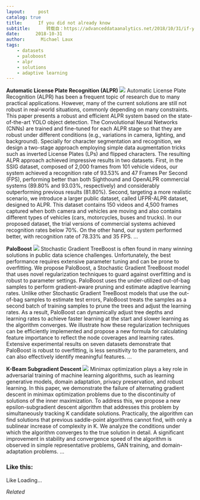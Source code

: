 ```yaml
---
layout:     post
catalog: true
title:      If you did not already know
subtitle:      转载自：https://advanceddataanalytics.net/2018/10/31/if-you-did-not-already-know-529/
date:      2018-10-31
author:      Michael Laux
tags:
    - datasets
    - paloboost
    - alpr
    - solutions
    - adaptive learning
---
```


**Automatic License Plate Recognition (ALPR)** ![](https://aboutdataanalytics.files.wordpress.com/2015/01/google.png?w=529)
Automatic License Plate Recognition (ALPR) has been a frequent topic of research due to many practical applications. However, many of the current solutions are still not robust in real-world situations, commonly depending on many constraints. This paper presents a robust and efficient ALPR system based on the state-of-the-art YOLO object detection. The Convolutional Neural Networks (CNNs) are trained and fine-tuned for each ALPR stage so that they are robust under different conditions (e.g., variations in camera, lighting, and background). Specially for character segmentation and recognition, we design a two-stage approach employing simple data augmentation tricks such as inverted License Plates (LPs) and flipped characters. The resulting ALPR approach achieved impressive results in two datasets. First, in the SSIG dataset, composed of 2,000 frames from 101 vehicle videos, our system achieved a recognition rate of 93.53% and 47 Frames Per Second (FPS), performing better than both Sighthound and OpenALPR commercial systems (89.80% and 93.03%, respectively) and considerably outperforming previous results (81.80%). Second, targeting a more realistic scenario, we introduce a larger public dataset, called UFPR-ALPR dataset, designed to ALPR. This dataset contains 150 videos and 4,500 frames captured when both camera and vehicles are moving and also contains different types of vehicles (cars, motorcycles, buses and trucks). In our proposed dataset, the trial versions of commercial systems achieved recognition rates below 70%. On the other hand, our system performed better, with recognition rate of 78.33% and 35 FPS. … 

**PaloBoost** ![](https://aboutdataanalytics.files.wordpress.com/2015/01/google.png?w=529)
Stochastic Gradient TreeBoost is often found in many winning solutions in public data science challenges. Unfortunately, the best performance requires extensive parameter tuning and can be prone to overfitting. We propose PaloBoost, a Stochastic Gradient TreeBoost model that uses novel regularization techniques to guard against overfitting and is robust to parameter settings. PaloBoost uses the under-utilized out-of-bag samples to perform gradient-aware pruning and estimate adaptive learning rates. Unlike other Stochastic Gradient TreeBoost models that use the out-of-bag samples to estimate test errors, PaloBoost treats the samples as a second batch of training samples to prune the trees and adjust the learning rates. As a result, PaloBoost can dynamically adjust tree depths and learning rates to achieve faster learning at the start and slower learning as the algorithm converges. We illustrate how these regularization techniques can be efficiently implemented and propose a new formula for calculating feature importance to reflect the node coverages and learning rates. Extensive experimental results on seven datasets demonstrate that PaloBoost is robust to overfitting, is less sensitivity to the parameters, and can also effectively identify meaningful features. … 

**K-Beam Subgradient Descent** ![](https://aboutdataanalytics.files.wordpress.com/2015/01/google.png?w=529)
Minimax optimization plays a key role in adversarial training of machine learning algorithms, such as learning generative models, domain adaptation, privacy preservation, and robust learning. In this paper, we demonstrate the failure of alternating gradient descent in minimax optimization problems due to the discontinuity of solutions of the inner maximization. To address this, we propose a new epsilon-subgradient descent algorithm that addresses this problem by simultaneously tracking K candidate solutions. Practically, the algorithm can find solutions that previous saddle-point algorithms cannot find, with only a sublinear increase of complexity in K. We analyze the conditions under which the algorithm converges to the true solution in detail. A significant improvement in stability and convergence speed of the algorithm is observed in simple representative problems, GAN training, and domain-adaptation problems. … 





### Like this:

Like Loading...


*Related*


